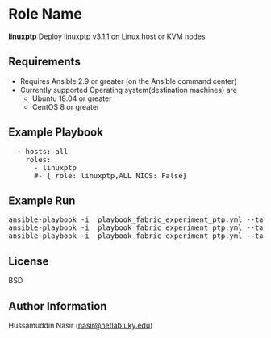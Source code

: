 Role Name
=========
__linuxptp__ Deploy linuxptp v3.1.1 on Linux host or KVM nodes

Requirements
------------
- Requires Ansible 2.9 or greater (on the Ansible command center)
- Currently supported Operating system(destination machines) are 
  - Ubuntu 18.04 or greater
  - CentOS 8 or greater

Example Playbook
----------------
<pre>
  - hosts: all
    roles:
      - linuxptp
      #- { role: linuxptp,ALL_NICS: False}
</pre>          

Example Run
----------------
<pre>
ansible-playbook -i <INVENTORY_FILE> playbook_fabric_experiment_ptp.yml --tags=ptp_install
ansible-playbook -i <INVENTORY_FILE> playbook_fabric_experiment_ptp.yml --tags=ptp_start
ansible-playbook -i <INVENTORY_FILE> playbook_fabric_experiment_ptp.yml --tags=ptp_stop
</pre>          
License
-------

BSD

Author Information
------------------

Hussamuddin Nasir
(nasir@netlab.uky.edu)
